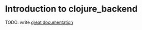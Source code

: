 # Introduction to clojure_backend

TODO: write [great documentation](http://jacobian.org/writing/what-to-write/)
